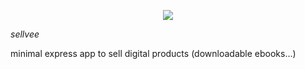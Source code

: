 <p align="center" style="text-align:center;">
  <img src="http://www.guillaumepasquet.fr/statics/sellvee.png"/>

*sellvee*
</p>


minimal express app to sell digital products (downloadable ebooks...)
